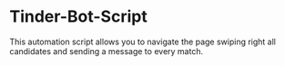 # Tinder-Bot-Script

This automation script allows you to navigate the page swiping right all candidates
and sending a message to every match.

